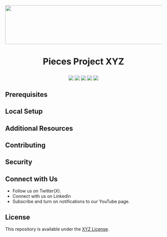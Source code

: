<!-- 
<h1 align="center">
    <b>
        <a href="https://pieces.app">
            <img src="https://github.com/Arindam200/pieces-readme-template/assets/109217591/4a8ebb8f-a46c-49fe-a0a4-a6ee41583a99" height="125" width="600" />
        </a><br>
    </b>
</h1> -->

<h1 align="center">
    <b>
        <a href="https://pieces.app">
            <picture>
                <source srcset="https://camo.githubusercontent.com/69c990240f877927146712d45be2f690085b9e45b4420736aa373917f8e0b2c8/68747470733a2f2f73746f726167652e676f6f676c65617069732e636f6d2f7069656365735f7374617469635f7265736f75726365732f7066645f77696b692f5049454345535f4d41494e5f4c4f474f5f57494b492e706e67" media="(prefers-color-scheme: light)">
                <source srcset="https://github.com/Arindam200/pieces-readme-template/assets/109217591/4a8ebb8f-a46c-49fe-a0a4-a6ee41583a99" media="(prefers-color-scheme: dark)">
                <img src="https://github.com/Arindam200/pieces-readme-template/assets/109217591/4a8ebb8f-a46c-49fe-a0a4-a6ee41583a99" height="125" width="600" />
            </picture>
        </a><br>
    </b>
</h1>


# <p align="center"> Pieces Project XYZ
<p align="center">
<a href="https://github.com/pieces-app/example-typescript" alt="GitHub contributors">
<img src="https://img.shields.io/github/contributors/pieces-app/example-typescript.svg" /><a>
<a href="https://github.com/pieces-app/example-typescript" alt="GitHub issues by-label">
<img src="https://img.shields.io/github/issues/pieces-app/example-typescript" /></a>
<a href="https://discord.gg/getpieces" alt="Discord">
<img src="https://img.shields.io/badge/Discord-@layer5.svg?color=7389D8&label&logo=discord&logoColor=ffffff" /></a>

<a href="https://twitter.com/Keployio" alt="Twitter Follow">
<img src="https://img.shields.io/twitter/follow/keploy.svg?label=Follow" /></a>
<a href="https://github.com/pieces-app/cli-agent" alt="License">
<img src="https://img.shields.io/github/license/pieces-app/example-typescript.svg" /></a>

</p>

</p>

## Prerequisites

## Local Setup

## Additional Resources


## Contributing



## Security



## Connect with Us

- Follow us on Twitter(X).
- Connect with us on LinkedIn
- Subscribe and turn on notifications to our YouTube page.

## License

This repository is available under the [XYZ License](./LICENSE).
